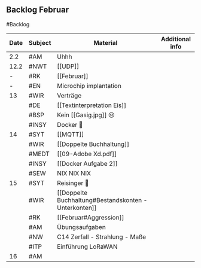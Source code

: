 ## Backlog Februar
#Backlog

| Date | Subject | Material | Additional info |
| ---- | ---- | ---- | ---- |
| 2.2 | #AM | Uhhh |  |
| 12.2 | #NWT | [[UDP]] |  |
| - | #RK | [[Februar]] |  |
| - | #EN | Microchip implantation |  |
| 13 | #WIR | Verträge |  |
|  | #DE | [[Textinterpretation Eis]] |  |
|  | #BSP | Kein [[Gasig.jpg]] 😢 |  |
|  | #INSY | Docker 🤡 |  |
| 14 | #SYT | [[MQTT]] |  |
|  | #WIR | [[Doppelte Buchhaltung]] |  |
|  | #MEDT | [[09-Adobe Xd.pdf]] |  |
|  | #INSY | [[Docker Aufgabe 2]] |  |
|  | #SEW | NIX NIX NIX |  |
| 15 | #SYT | Reisinger 🤡 |  |
|  | #WIR | [[Doppelte Buchhaltung#Bestandskonten - Unterkonten]] |  |
|  | #RK | [[Februar#Aggression]] |  |
|  | #AM | Übungsaufgaben |  |
|  | #NW | C14 Zerfall - Strahlung - Maße |  |
|  | #ITP | Einführung LoRaWAN |  |
| 16 | #AM  |  |  |
